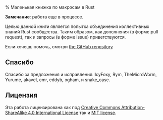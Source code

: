 % Маленькая книжка по макросам в Rust

**Замечание**: работа еще в процессе.

Целью данной книги является попытка объединения коллективных знаний Rust
сообщества.  Таким образом, как дополнения  (в форме pull request), так и
запросы (в форме issue) приветствуются.

Если хочешь помочь, смотри [the GitHub repository](https://github.com/DanielKeep/tlborm/)

## Спасибо

Спасибо за предложения и исправления: IcyFoxy, Rym, TheMicroWorm, Yurume,
akavel, cmr, eddyb, ogham, и snake_case.

## Лицензия

Эта работа лицензирована как под [Creative Commons Attribution-ShareAlike 4.0 International License](http://creativecommons.org/licenses/by-sa/4.0/) так и [MIT license](http://opensource.org/licenses/MIT).
